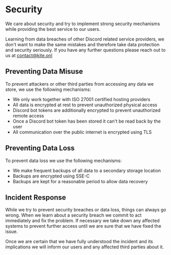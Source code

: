 # Security

We care about security and try to implement strong security mechanisms while providing the best service to our users.

Learning from data breaches of other Discord related service providers, we don't want to make the same mistakes and therefore take data protection and security seriously. If you have any further questions please reach out to us at contact@kite.onl

## Preventing Data Misuse

To prevent attackers or other third parties from accessing any data we store, we use the following mechanisms:

- We only work together with ISO 27001 certified hosting providers
- All data is encrypted at rest to prevent unauthorized physical access
- Discord bot tokens are additionally encrypted to prevent unauthorized remote access
- Once a Discord bot token has been stored it can't be read back by the user
- All communication over the public internet is encrypted using TLS

## Preventing Data Loss

To prevent data loss we use the following mechanisms:

- We make frequent backups of all data to a secondary storage location
- Backups are encrypted using SSE-C
- Backups are kept for a reasonable period to allow data recovery

## Incident Response

While we try to prevent security breaches or data loss, things can always go wrong. When we learn about a security breach we commit to act immediately and fix the problem. If necessary we take down any affected systems to prevent further access until we are sure that we have fixed the issue.

Once we are certain that we have fully understood the incident and its implications we will inform our users and any affected third parties about it.
